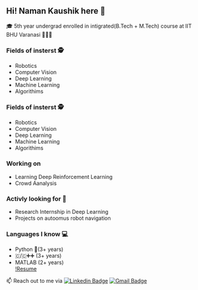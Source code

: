 ## Hi! Naman Kaushik here 👋
🎓 5th year undergrad enrolled in intigrated(B.Tech + M.Tech) course at IIT BHU Varanasi 🧑🏻‍🎓  
### Fields of insterst 🕵️
  - Robotics
  - Computer Vision
  - Deep Learning
  - Machine Learning
  - Algorithims  
### Fields of insterst 🕵️
- Robotics
- Computer Vision
- Deep Learning
- Machine Learning
- Algorithims  
### Working on  
  - Learning Deep Reinforcement Learning
  - Crowd Aanalysis
### Activly looking for 🔎
  - Research Internship in Deep Learning
  - Projects on autoomus robot navigation  
### Languages I know 💻
  - Python 🐍(3+ years)
  - 🇨/🇨➕➕ (3+ years)
  - MATLAB (2+ years)  
[!Resume](https://drive.google.com/file/d/1AL1Mvo6kogP2Mfijbo6kLNODQs7-NZYG/view?usp=sharing)  


📫 Reach out to me via [![Linkedin Badge](https://img.shields.io/badge/-LinkedIn-blue?style=flat-square&logo=Linkedin&logoColor=white&link=https://www.linkedin.com/in/naman-kaushik-1bba57168/)](https://www.linkedin.com/in/naman-kaushik-1bba57168/) [![Gmail Badge](https://img.shields.io/badge/-Gmail-d14836?style=flat-square&logo=Gmail&logoColor=white&link=mailto:namank.cd.mec17@itbhu.ac.in)](mailto:namank.cd.mec17@itbhu.ac.in)

